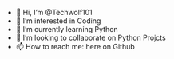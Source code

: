 - 👋 Hi, I’m @Techwolf101
- 👀 I’m interested in Coding
- 🌱 I’m currently learning Python
- 💞️ I’m looking to collaborate on Python Projcts
- 📫 How to reach me: here on Github

<!---
Techwolf101/Techwolf101 is a ✨ special ✨ repository because its `README.md` (this file) appears on your GitHub profile.
You can click the Preview link to take a look at your changes.
--->
